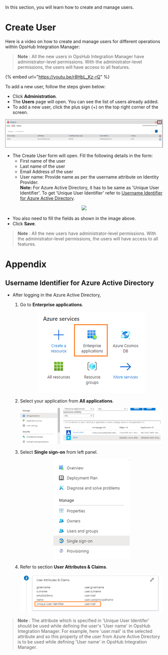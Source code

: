 In this section, you will learn how to create and manage users. 

# Create User

Here is a video on how to create and manage users for different operations within OpsHub Integration Manager:

> **Note** : All the new users in OpsHub Integration Manager have administrator-level permissions. With the administrator-level permissions, the users will have access to all features.

{% embed url="https://youtu.be/r8HbL_Kz-rQ" %}

To add a new user, follow the steps given below:
* Click **Administration**. 
* The **Users** page will open. You can see the list of users already added.
* To add a new user, click the plus sign (+) on the top right corner of the screen.
  
<p align="center">
  <img src="../../assets/User_Management_Image_1C.png"  width="600px"/>
</p>

* The Create User form will open. Fill the following details in the form: 
  * First name of the user
  * Last name of the user
  * Email Address of the user
  * User name&#58; Provide name as per the username attribute on Identity Provider.  
    **Note:** For Azure Active Directory, it has to be same as 'Unique User Identifier'. To get 'Unique User Identifier' refer to [Username Identifier for Azure Active Directory](#username-identifer-for-azure-active-directory).

<p align="center">
  <img src="../../assets/../../assets/User_Management_Image_2CF123.png" width="600px"/>
</p>

* You also need to fill the fields as shown in the image above. 
* Click **Save**.
  
> **Note** : All the new users have administrator-level permissions. With the administrator-level permissions, the users will have access to all features.

# Appendix

## Username Identifier for Azure Active Directory

* After logging in the Azure Active Directory,
  1. Go to **Enterprise applications**.
      
     <p align="center">
       <img src="../../assets/Azure_Services.png" alt="Enterprise Applications" />
     </p>  
     
  3. Select your application from **All applications**.
     
     <p align="center">
       <img src="../../assets/Azure_Application.png" alt="Select Application" />
     </p>  
     
  5. Select **Single sign-on** from left panel.
     
     <p align="center">
       <img src="../../assets/Azure_SingleSignOn.png" alt="Single Sign-On" />
     </p>  
     
  7. Refer to section **User Attributes & Claims**.
     
     <p align="center">
       <img src="../../assets/Azure_UserAttribute.png" alt="User Attributes" style="width: 600px;" />
     </p>

> **Note** : The attribute which is specified in 'Unique User Identifer' should be used while defining the user's 'User name' in OpsHub Integration Manager. For example, here 'user.mail' is the selected attribute and so this property of the user from Azure Active Directory is to be used while defining 'User name' in OpsHub Integration Manager.


